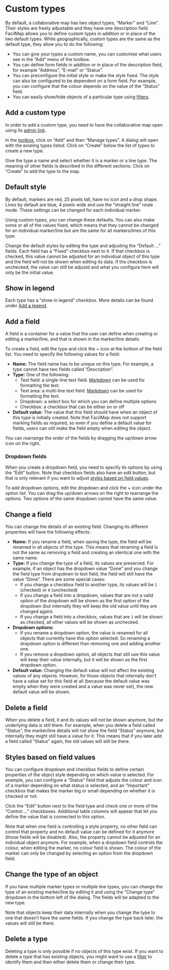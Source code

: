 # Custom types

By default, a collaborative map has two object types, “Marker” and “Line”. Their styles are freely adjustable and they have one description field. FacilMap allows you to define custom types in addition or in place of the two default types. While geographically, custom types are the same as the default type, they allow you to do the following:
* You can give your types a custom name, you can customise what users see in the “Add” menu of the toolbox.
* You can define form fields in addition or in place of the description field, for example “Address”, “E-mail” or “Status”.
* You can preconfigure the initial style or make the style fixed. The style can also be configured to be dependent on a form field. For example, you can configure that the colour depends on the value of the “Status” field.
* You can easily show/hide objects of a particular type using [filters](../filter/).

## Add a custom type

In order to add a custom type, you need to have the collaborative map open using its [admin link](../collaborative/#urls).

In the [toolbox](../ui/#toolbox), click on “Add” and then “Manage types”. A dialog will open with the existing types listed. Click on “Create” below the list of types to create a new type.

Give the type a name and select whether it is a marker or a line type. The meaning of other fields is described in the different sections. Click on “Create” to add the type to the map.

## Default style

By default, markers are red, 25 pixels tall, have no icon and a drop shape. Lines by default are blue, 4 pixels wide and use the “straight line” route mode. These settings can be changed for each individual marker.

Using custom types, you can change these defaults. You can also make some or all of the values fixed, which means that they cannot be changed for an individual marker/line but are the same for all markers/lines of this type.

Change the default styles by editing the type and adjusting the “Default …” fields. Each field has a “Fixed” checkbox next to it. If that checkbox is checked, this value cannot be adjusted for an individual object of this type and the field will not be shown when editing its data. If the checkbox is unchecked, the value can still be adjustd and what you configure here will only be the initial value.

<Screencast :desktop="require('./styles.mp4')" :mobile="require('./styles-mobile.mp4')"></Screencast>

## Show in legend

Each type has a “show in legend” checkbox. More details can be found under [Add a legend](../legend/).

## Add a field

A field is a container for a value that the user can define when creating or editing a marker/line, and that is shown in the marker/line details.

To create a field, edit the type and click the + icon at the bottom of the field list. You need to specify the following values for a field:
* **Name:** The field name has to be unique on this type. For example, a type cannot have two fields called “Description”.
* **Type:** One of the following:
	* Text field: a single-line text field. [Markdown](https://github.com/adam-p/markdown-here/wiki/Markdown-Cheatsheet) can be used for formatting the text.
	* Text area: a multi-line text field. [Markdown](https://github.com/adam-p/markdown-here/wiki/Markdown-Cheatsheet) can be used for formatting the text.
	* Dropdown: a select box for which you can define multiple options
	* Checkbox: a checkbox that can be either on or off
* **Default value:** The value that this field should have when an object of this type is initially created. Note that FacilMap does not support marking fields as required, so even if you define a default value for fields, users can still make the field empty when editing the object.

You can rearrange the order of the fields by dragging the up/down arrow icon on the right.

<Screencast :desktop="require('./field.mp4')" :mobile="require('./field-mobile.mp4')"></Screencast>

### Dropdown fields

When you create a dropdown field, you need to specify its options by using the “Edit” button. Note that checkbox fields also have an edit button, but that is only relevant if you want to adjust [styles based on field values](#styles-based-on-field-values).

To add dropdown options, edit the dropdown and click the + icon under the option list. You can drag the up/down arrows on the right to rearrange the options. Two options of the same dropdown cannot have the same value.

<Screencast :desktop="require('./dropdown.mp4')" :mobile="require('./dropdown-mobile.mp4')"></Screencast>

## Change a field

You can change the details of an existing field. Changing its different properties will have the following effects:
* **Name:** If you rename a field, when saving the type, the field will be renamed in all objects of this type. This means that renaming a field is not the same as removing a field and creating an identical one with the same name.
* **Type:** If you change the type of a field, its values are preserved. For example, if an object has the dropdown value “Done” and you change the field type from dropdown to text field, the field will still have the value “Done”. There are some special cases:
	* If you change a checkbox field to another type, its values will be `1` (checked) or `0` (unchecked)
	* If you change a field into a dropdown, values that are not a valid option of the dropdown will be shown as the first option of the dropdown (but internally they will keep the old value until they are changed again).
	* If you change a field into a checkbox, values that are `1` will be shown as checked, all other values will be shown as unchecked.
* **Dropdown options:**
	* If you rename a dropdown option, the value is renamed for all objects that currently have this option selected. So renaming a dropdown option is different than removing one and adding another one.
	* If you remove a dropdown option, all objects that still use this value will keep their value internally, but it will be shown as the first dropdown option.
* **Default value:** Changing the default value will not affect the existing values of any objects. However, for those objects that internally don’t have a value set for this field at all (because the default value was empty when they were created and a value was never set), the new default value will be shown.

## Delete a field

When you delete a field, it and its values will not be shown anymore, but the underlying data is still there. For example, when you delete a field called “Status”, the marker/line details will not show the field “Status” anymore, but internally they might still have a value for it. This means that if you later add a field called “Status” again, the old values will still be there.

## Styles based on field values

You can configure dropdown and checkbox fields to define certain properties of the object style depending on which value is selected. For example, you can configure a “Status” field that adjusts the colour and icon of a marker depending on what status is selected, and an “Important” checkbox that makes the marker big or small depending on whether it is checked or not.

Click the “Edit” button next to the field type and check one or more of the “Control …” checkboxes. Additional table columns will appear that let you define the value that is connected to this option.

Note that when one field is controlling a style property, no other field can control that property and no default value can be defined for it anymore (those fields will be disabled). Also, the property cannot be adjusted for an individual object anymore. For example, when a dropdown field controls the colour, when editing the marker, no colour field is shown. The colour of the marker can only be changed by selecting an option from the dropdown field.

<Screencast :desktop="require('./field-style.mp4')" :mobile="require('./field-style-mobile.mp4')"></Screencast>

## Change the type of an object

If you have multiple marker types or multiple line types, you can change the type of an existing marker/line by editing it and using the “Change type” dropdown in the bottom left of the dialog. The fields will be adapted to the new type.

Note that objects keep their data internally when you change the type to one that doesn’t have the same fields. If you change the type back later, the values will still be there.

<Screencast :desktop="require('./switch-type.mp4')" :mobile="require('./switch-type-mobile.mp4')"></Screencast>

## Delete a type

Deleting a type is only possible if no objects of this type exist. If you want to delete a type that has existing objects, you might want to use a [filter](../filter) to identify them and then either delete them or change their type.